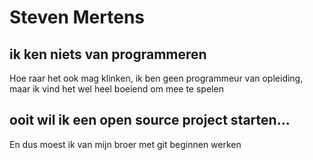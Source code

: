 # Steven Mertens
## ik ken niets van programmeren
Hoe raar het ook mag klinken, ik ben geen programmeur van opleiding, maar ik vind het wel heel boeiend om mee te spelen
## ooit wil ik een open source project starten...
En dus moest ik van mijn broer met git beginnen werken
